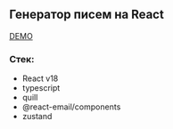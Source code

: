 ## Генератор писем на React

[DEMO](https://react-email-generator.vercel.app/)


### Стек: 
- React v18
- typescript
- quill
- @react-email/components
- zustand
